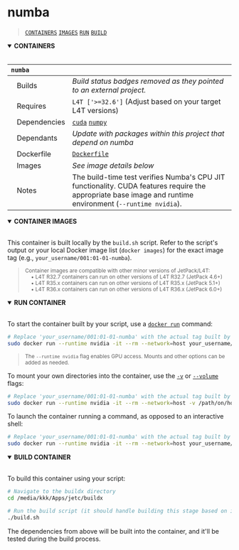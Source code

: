 <!--
# COMMIT-TRACKING: UUID-20240731-093001-PLATALL
# Description: Clarify build-time test scope (CPU only).
# Author: Mr K / GitHub Copilot
#
# File location diagram:
# jetc/                          <- Main project folder
# ├── README.md                  <- Project documentation
# ├── buildx/                    <- Buildx directory
# │   ├── build/                   <- Build stages directory
# │   │   └── 01-01-numba/         <- Current directory
# │   │       └── README.md        <- THIS FILE
# └── ...                        <- Other project files
-->
# numba

> [`CONTAINERS`](#user-content-containers) [`IMAGES`](#user-content-images) [`RUN`](#user-content-run) [`BUILD`](#user-content-build)

<details open>
<summary><b><a id="containers">CONTAINERS</a></b></summary>
<br>

| **`numba`** | |
| :-- | :-- |
| &nbsp;&nbsp;&nbsp;Builds | *Build status badges removed as they pointed to an external project.* |
| &nbsp;&nbsp;&nbsp;Requires | `L4T ['>=32.6']` (Adjust based on your target L4T versions) |
| &nbsp;&nbsp;&nbsp;Dependencies | [`cuda`](../00-base/01-cuda) [`numpy`](../01-00-numpy) |
| &nbsp;&nbsp;&nbsp;Dependants | *Update with packages within this project that depend on numba* |
| &nbsp;&nbsp;&nbsp;Dockerfile | [`Dockerfile`](Dockerfile) |
| &nbsp;&nbsp;&nbsp;Images | *See image details below* |
| &nbsp;&nbsp;&nbsp;Notes | The build-time test verifies Numba's CPU JIT functionality. CUDA features require the appropriate base image and runtime environment (`--runtime nvidia`). |

</details>

<details open>
<summary><b><a id="images">CONTAINER IMAGES</a></b></summary>
<br>

<!-- This section should list images built by *your* build process -->
<!-- Example format: | Repository/Tag | Date | Arch | Size | -->
<!--                 | :-- | :--: | :--: | :--: | -->
<!--                 | &nbsp;&nbsp;`your-repo/001:01-01-numba-tag` | `YYYY-MM-DD` | `arm64` | `X.YGB` | -->

This container is built locally by the `build.sh` script. Refer to the script's output or your local Docker image list (`docker images`) for the exact image tag (e.g., `your_username/001:01-01-numba`).

> <sub>Container images are compatible with other minor versions of JetPack/L4T:</sub><br>
> <sub>&nbsp;&nbsp;&nbsp;&nbsp;• L4T R32.7 containers can run on other versions of L4T R32.7 (JetPack 4.6+)</sub><br>
> <sub>&nbsp;&nbsp;&nbsp;&nbsp;• L4T R35.x containers can run on other versions of L4T R35.x (JetPack 5.1+)</sub><br>
> <sub>&nbsp;&nbsp;&nbsp;&nbsp;• L4T R36.x containers can run on other versions of L4T R36.x (JetPack 6.0+)</sub><br>
</details>

<details open>
<summary><b><a id="run">RUN CONTAINER</a></b></summary>
<br>

To start the container built by your script, use a [`docker run`](https://docs.docker.com/engine/reference/commandline/run/) command:
```bash
# Replace 'your_username/001:01-01-numba' with the actual tag built by your script
sudo docker run --runtime nvidia -it --rm --network=host your_username/001:01-01-numba
```
> <sup>The `--runtime nvidia` flag enables GPU access. Mounts and other options can be added as needed.</sup>

To mount your own directories into the container, use the [`-v`](https://docs.docker.com/engine/reference/commandline/run/#volume) or [`--volume`](https://docs.docker.com/engine/reference/commandline/run/#volume) flags:
```bash
# Replace 'your_username/001:01-01-numba' with the actual tag built by your script
sudo docker run --runtime nvidia -it --rm --network=host -v /path/on/host:/path/in/container your_username/001:01-01-numba
```
To launch the container running a command, as opposed to an interactive shell:
```bash
# Replace 'your_username/001:01-01-numba' with the actual tag built by your script
sudo docker run --runtime nvidia -it --rm --network=host your_username/001:01-01-numba my_app --abc xyz
```
</details>
<details open>
<summary><b><a id="build">BUILD CONTAINER</b></summary>
<br>

To build this container using your script:
```bash
# Navigate to the buildx directory
cd /media/kkk/Apps/jetc/buildx 

# Run the build script (it should handle building this stage based on its name)
./build.sh 
```
The dependencies from above will be built into the container, and it'll be tested during the build process.
</details>
